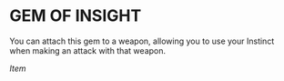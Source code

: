 ﻿# GEM OF INSIGHT

You can attach this gem to a weapon, allowing you to use your Instinct when making an attack with that weapon.

*Item*
